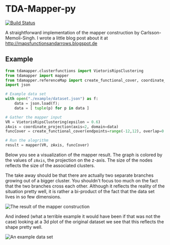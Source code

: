 # TDA-Mapper-py

[![Build Status](https://travis-ci.org/mirkoklukas/tda-mapper-py.svg?branch=master)](https://travis-ci.org/mirkoklukas/tda-mapper-py)

A straightforward implementation of the mapper construction by Carlsson-Memoli-Singh. I wrote a little blog post about it at http://mapsfunctionsandarrows.blogspot.de

## Example


``` python
from tdamapper.clusterfunctions import VietorisRipsClustering
from tdamapper import mapper
from tdamapper.referenceMap import create_functional_cover, coordinate_projection
import json

# Example data set
with open("./example/dataset.json") as f:
	data = json.load(f);
	data = [ tuple(p) for p in data ]

# Gather the mapper input
VR = VietorisRipsClustering(epsilon = 0.6) 
zAxis = coordinate_projection(axis=2, domain=data)
funcCover = create_functional_cover(endpoints=range(-12,12), overlap=0.5)

# Run the alogrithm
result = mapper(VR, zAxis, funcCover)

```

Below you see a visualization of the mapper result. The graph is colored by the values of ```zAxis```, the projection on the z-axis. The size of the nodes
reflects the size of the associated clusters.

The take away should be that there are actually two separate branches growing out of a bigger cluster.
You shouldn't focus too much on the fact that the two branches cross each other. Although it reflects the reality of the situation pretty well, it is rather a bi-product of the fact that the data set lives in so few dimensions.  

![The result of the mapper construction](https://github.com/mirkoklukas/tda-mapper-py/blob/master/example/result.png "The result of the mapper construction")

And indeed (what a terrible example it would have been if that was not the case) looking at a 3d plot of the original dataset we see that this reflects the shape pretty well. 

![An example data set](https://github.com/mirkoklukas/tda-mapper-py/blob/master/example/dataset.png "An example data set")